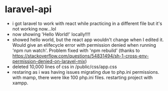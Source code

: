 # laravel-api

- i got laravel to work with react while practicing in a different file but it's not working now...lol
- now showing 'Hello World!' locally!!!!
- showed hello world, but the react app wouldn't change when I edited it. Would give an elifecycle error with permission denied when running 'npm run watch'. Problem fixed with 'npm rebuild' (thanks to https://stackoverflow.com/questions/54831494/sh-1-cross-env-permission-denied-on-laravel-mix)
- deleted 10,000 lines of css in /public/css/app.css
- restaring as i was having issues migrating due to php.ini permissions. with mamp, there were like 100 php.ini files. restarting project with xampp.
